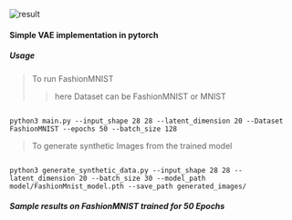 ![result](https://user-images.githubusercontent.com/39008190/119038179-727c0a80-b9d0-11eb-854b-8ac92c50d27c.jpeg)
#### Simple VAE implementation in pytorch 

##### Usage
> To run FashionMNIST
> > here Dataset can be FashionMNIST or MNIST
<pre><code>
python3 main.py --input_shape 28 28 --latent_dimension 20 --Dataset FashionMNIST --epochs 50 --batch_size 128
</code></pre>

> To generate synthetic Images from the trained model
<pre><code>
python3 generate_synthetic_data.py --input_shape 28 28 --latent_dimension 20 --batch_size 30 --model_path model/FashionMnist_model.pth --save_path generated_images/
</code></pre>
##### Sample results on FashionMNIST trained for 50 Epochs
